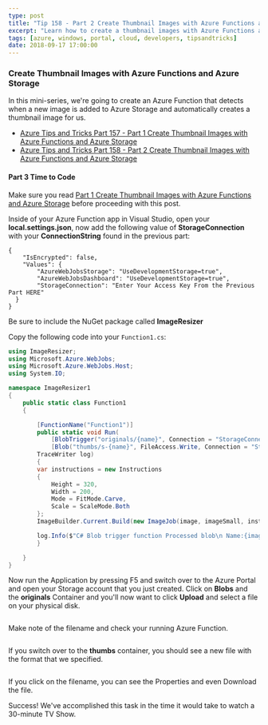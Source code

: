 ```yaml
---
type: post
title: "Tip 158 - Part 2 Create Thumbnail Images with Azure Functions and Azure Storage"
excerpt: "Learn how to create a thumbnail images with Azure Functions and Azure Storage"
tags: [azure, windows, portal, cloud, developers, tipsandtricks]
date: 2018-09-17 17:00:00
---
```

 
### Create Thumbnail Images with Azure Functions and Azure Storage 

In this mini-series, we're going to create an Azure Function that detects when a new image is added to Azure Storage and automatically creates a thumbnail image for us.

* [Azure Tips and Tricks Part 157 - Part 1 Create Thumbnail Images with Azure Functions and Azure Storage](tip157.html)
* [Azure Tips and Tricks Part 158 - Part 2 Create Thumbnail Images with Azure Functions and Azure Storage](tip158.html)

#### Part 3 Time to Code

Make sure you read [Part 1 Create Thumbnail Images with Azure Functions and Azure Storage](tip157.html) before proceeding with this post. 

Inside of your Azure Function app in Visual Studio, open your **local.settings.json**, now add the following value of **StorageConnection** with your **ConnectionString** found in the previous part:

```
{
    "IsEncrypted": false,
    "Values": {
        "AzureWebJobsStorage": "UseDevelopmentStorage=true",
        "AzureWebJobsDashboard": "UseDevelopmentStorage=true",
        "StorageConnection": "Enter Your Access Key From the Previous Part HERE"
  }
}
```

Be sure to include the NuGet package called **ImageResizer** 


Copy the following code into your `Function1.cs`:

```csharp
using ImageResizer;
using Microsoft.Azure.WebJobs;
using Microsoft.Azure.WebJobs.Host;
using System.IO;

namespace ImageResizer1
{
    public static class Function1
    {

        [FunctionName("Function1")]
        public static void Run(
            [BlobTrigger("originals/{name}", Connection = "StorageConnection")]Stream image,
            [Blob("thumbs/s-{name}", FileAccess.Write, Connection = "StorageConnection")]Stream imageSmall,
        TraceWriter log)
        {
        var instructions = new Instructions
        {
            Height = 320,
            Width = 200,
            Mode = FitMode.Carve,
            Scale = ScaleMode.Both
        };
        ImageBuilder.Current.Build(new ImageJob(image, imageSmall, instructions));

        log.Info($"C# Blob trigger function Processed blob\n Name:{image} \n Size: {image.Length} Bytes");
        }

    }
}
```

Now run the Application by pressing F5 and switch over to the Azure Portal and open your Storage account that you just created. Click on **Blobs** and the **originals** Container and you'll now want to click **Upload** and select a file on your physical disk. 

<img :src="$withBase('/files/imageresizer6.png')">

Make note of the filename and check your running Azure Function. 

<img :src="$withBase('/files/imageresizer7.png')">

If you switch over to the **thumbs** container, you should see a new file with the format that we specified. 

<img :src="$withBase('/files/imageresizer8.png')">

If you click on the filename, you can see the Properties and even Download the file. 

Success! We've accomplished this task in the time it would take to watch a 30-minute TV Show. 

